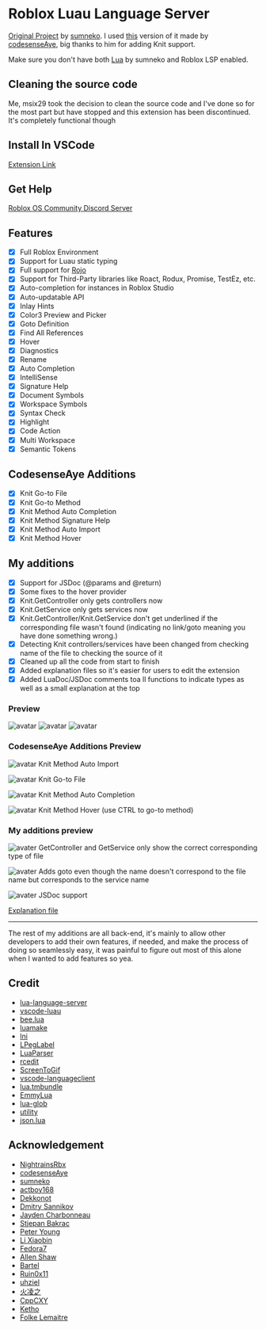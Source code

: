 # Roblox Luau Language Server

[Original Project](https://github.com/sumneko/lua-language-server) by [sumneko](https://github.com/sumneko). I used [this](https://github.com/codesenseAye/roblox-lsp-plus-knit) version of it made by [codesenseAye](https://github.com/codesenseAye), big thanks to him for adding Knit support.

Make sure you don't have both [Lua](https://marketplace.visualstudio.com/items?itemName=sumneko.lua) by sumneko and Roblox LSP enabled.

## Cleaning the source code

Me, msix29 took the decision to clean the source code and I've done so for the most part but have stopped and this extension has been discontinued. It's completely functional though

## Install In VSCode

[Extension Link](https://marketplace.visualstudio.com/items?itemName=Msix29.roblox-lsp-with-knit)

## Get Help

[Roblox OS Community Discord Server](https://discord.gg/c4nPcZHwFU)

## Features

- [x] Full Roblox Environment
- [x] Support for Luau static typing
- [x] Full support for [Rojo](https://github.com/Roblox/rojo)
- [x] Support for Third-Party libraries like Roact, Rodux, Promise, TestEz, etc.
- [x] Auto-completion for instances in Roblox Studio
- [x] Auto-updatable API
- [x] Inlay Hints
- [x] Color3 Preview and Picker
- [x] Goto Definition
- [x] Find All References
- [x] Hover
- [x] Diagnostics
- [x] Rename
- [x] Auto Completion
- [x] IntelliSense
- [x] Signature Help
- [x] Document Symbols
- [x] Workspace Symbols
- [x] Syntax Check
- [x] Highlight
- [x] Code Action
- [x] Multi Workspace
- [x] Semantic Tokens

## CodesenseAye Additions

- [x] Knit Go-to File
- [x] Knit Go-to Method
- [x] Knit Method Auto Completion
- [x] Knit Method Signature Help
- [x] Knit Method Auto Import
- [x] Knit Method Hover

## My additions

- [x] Support for JSDoc (@params and @return)
- [x] Some fixes to the hover provider
- [x] Knit.GetController only gets controllers now
- [x] Knit.GetService only gets services now
- [x] Knit.GetController/Knit.GetService don't get underlined if the corresponding file wasn't found (indicating no link/goto meaning you have done something wrong.)
- [x] Detecting Knit controllers/services have been changed from checking name of the file to checking the source of it
- [x] Cleaned up all the code from start to finish
- [x] Added explanation files so it's easier for users to edit the extension
- [x] Added LuaDoc/JSDoc comments toa ll functions to indicate types as well as a small explanation at the top

### Preview

![avatar](https://i.imgur.com/4sgYDii.gif)
![avatar](https://i.imgur.com/vHbKIJ0.gif)
![avatar](https://cdn.discordapp.com/attachments/434146484758249482/778145929345368064/test.gif)

### CodesenseAye Additions Preview

![avatar](https://i.imgur.com/3cv1NER.gif)
Knit Method Auto Import

![avatar](https://i.imgur.com/oPm0UyW.gif)
Knit Go-to File

![avatar](https://i.imgur.com/nUPGEks.gif)
Knit Method Auto Completion

![avatar](https://i.imgur.com/0DPDhi2.png)
Knit Method Hover (use CTRL to go-to method)

### My additions preview

![avater](https://imgur.com/ue6necB.png)
GetController and GetService only show the correct corresponding type of file

![avater](https://imgur.com/mx1JPSn.png)
Adds goto even though the name doesn't correspond to the file name but corresponds to the service name

![avater](https://imgur.com/OZWg98M.png)
JSDoc support

[Explanation file](explanation.md)

---

The rest of my additions are all back-end, it's mainly to allow other developers to add their own features, if needed, and make the process of doing so seamlessly easy, it was painful to figure out most of this alone when I wanted to add features so yea.

## Credit

- [lua-language-server](https://github.com/sumneko/lua-language-server)
- [vscode-luau](https://github.com/Dekkonot/vscode-luau)
- [bee.lua](https://github.com/actboy168/bee.lua)
- [luamake](https://github.com/actboy168/luamake)
- [lni](https://github.com/actboy168/lni)
- [LPegLabel](https://github.com/sqmedeiros/lpeglabel)
- [LuaParser](https://github.com/sumneko/LuaParser)
- [rcedit](https://github.com/electron/rcedit)
- [ScreenToGif](https://github.com/NickeManarin/ScreenToGif)
- [vscode-languageclient](https://github.com/microsoft/vscode-languageserver-node)
- [lua.tmbundle](https://github.com/textmate/lua.tmbundle)
- [EmmyLua](https://emmylua.github.io)
- [lua-glob](https://github.com/sumneko/lua-glob)
- [utility](https://github.com/sumneko/utility)
- [json.lua](https://github.com/actboy168/json.lua)

## Acknowledgement

- [NightrainsRbx](https://github.com/NightrainsRbx)
- [codesenseAye](https://github.com/codesenseAye)
- [sumneko](https://github.com/sumneko)
- [actboy168](https://github.com/actboy168)
- [Dekkonot](https://github.com/Dekkonot)
- [Dmitry Sannikov](https://github.com/dasannikov)
- [Jayden Charbonneau](https://github.com/Reshiram110)
- [Stjepan Bakrac](https://github.com/z16)
- [Peter Young](https://github.com/young40)
- [Li Xiaobin](https://github.com/Xiaobin0860)
- [Fedora7](https://github.com/Fedora7)
- [Allen Shaw](https://github.com/shuxiao9058)
- [Bartel](https://github.com/Letrab)
- [Ruin0x11](https://github.com/Ruin0x11)
- [uhziel](https://github.com/uhziel)
- [火凌之](https://github.com/PhoenixZeng)
- [CppCXY](https://github.com/CppCXY)
- [Ketho](https://github.com/Ketho)
- [Folke Lemaitre](https://github.com/folke)
